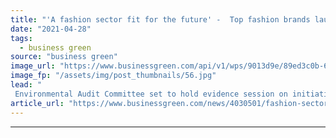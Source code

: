 ```yaml
---
title: "'A fashion sector fit for the future' -  Top fashion brands launch Textiles 2030 climate initiative"
date: "2021-04-28"
tags: 
  - business green
source: "business green"
image_url: "https://www.businessgreen.com/api/v1/wps/9013d9e/89ed3c0b-61f1-4834-b99c-3393b350e5de/6/shopping-high-street-oxford-street-2-185x114.jpg"
image_fp: "/assets/img/post_thumbnails/56.jpg"
lead: "
 Environmental Audit Committee set to hold evidence session on initiative this afternoon, days after government confirms it is considering a new clothing trade adjudicator ..."
article_url: "https://www.businessgreen.com/news/4030501/fashion-sector-fit-future-fashion-brands-launch-textiles-2030-climate-initiative"
---
```


---
